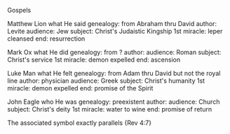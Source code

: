 Gospels


Matthew
	Lion
		what He said
	genealogy: from Abraham thru David
	author: Levite
	audience: Jew
	subject: Christ's Judaistic Kingship
	1st miracle: leper cleansed
	end: resurrection

Mark
	Ox
		what He did
	genealogy: from ?
	author: 
	audience: Roman
	subject: Christ's service
	1st miracle: demon expelled
	end: ascension

Luke
	Man
		what He felt
	genealogy: from Adam thru David but not the royal line
	author: physician
	audience: Greek
	subject: Christ's humanity
	1st miracle: demon expelled
	end: promise of the Spirit

John
	Eagle
		who He was
	genealogy: preexistent
	author: 
	audience: Church
	subject: Christ's deity
	1st miracle: water to wine
	end: promise of return


The associated symbol exactly parallels {Rev 4:7}
